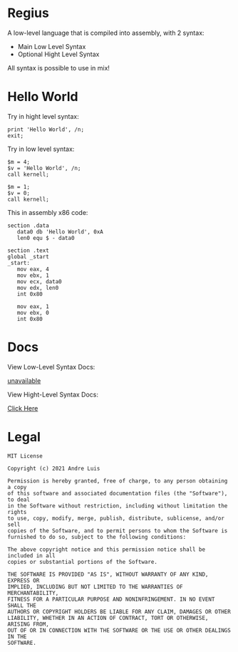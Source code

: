 # Regius
 A low-level language that is compiled into assembly, with 2 syntax:

 - Main Low Level Syntax
 - Optional Hight Level Syntax
 
 All syntax is possible to use in mix!

# Hello World
 Try in hight level syntax:

 ```
print 'Hello World', /n;
exit;
 ```

 Try in low level syntax:
 
 ```
$m = 4;
$v = 'Hello World', /n;
call kernell;

$m = 1;
$v = 0;
call kernell;
 ```

 This in assembly x86 code:

 ```
section .data
    data0 db 'Hello World', 0xA
    len0 equ $ - data0

section .text
global _start
_start:
    mov eax, 4
    mov ebx, 1
    mov ecx, data0
    mov edx, len0
    int 0x80

    mov eax, 1
    mov ebx, 0
    int 0x80
 ```

# Docs

 View Low-Level Syntax Docs:
 
 [unavailable](README.md)

 View Hight-Level Syntax Docs:

 [Click Here](docs/hight-level.md)

# Legal

    MIT License

    Copyright (c) 2021 Andre Luis

    Permission is hereby granted, free of charge, to any person obtaining a copy
    of this software and associated documentation files (the "Software"), to deal
    in the Software without restriction, including without limitation the rights
    to use, copy, modify, merge, publish, distribute, sublicense, and/or sell
    copies of the Software, and to permit persons to whom the Software is
    furnished to do so, subject to the following conditions:

    The above copyright notice and this permission notice shall be included in all
    copies or substantial portions of the Software.

    THE SOFTWARE IS PROVIDED "AS IS", WITHOUT WARRANTY OF ANY KIND, EXPRESS OR
    IMPLIED, INCLUDING BUT NOT LIMITED TO THE WARRANTIES OF MERCHANTABILITY,
    FITNESS FOR A PARTICULAR PURPOSE AND NONINFRINGEMENT. IN NO EVENT SHALL THE
    AUTHORS OR COPYRIGHT HOLDERS BE LIABLE FOR ANY CLAIM, DAMAGES OR OTHER
    LIABILITY, WHETHER IN AN ACTION OF CONTRACT, TORT OR OTHERWISE, ARISING FROM,
    OUT OF OR IN CONNECTION WITH THE SOFTWARE OR THE USE OR OTHER DEALINGS IN THE
    SOFTWARE.

